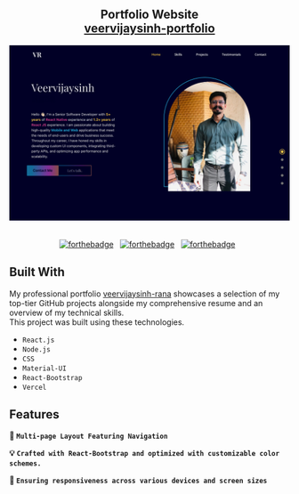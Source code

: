 <h2 align="center">
 Portfolio Website<br/>
  <a href="https://veervijaysinh-rana-portfolio.vercel.app/" target="_blank">veervijaysinh-portfolio</a>
</h2>
<div align="center">
  <img alt="Demo" src="./src/Assets/Portfolio2.0.png" />
</div>

<br/>

<center>

[![forthebadge](https://forthebadge.com/images/badges/built-with-love.svg)](https://forthebadge.com) &nbsp;
[![forthebadge](https://forthebadge.com/images/badges/made-with-javascript.svg)](https://forthebadge.com) &nbsp;
[![forthebadge](https://forthebadge.com/images/badges/open-source.svg)](https://forthebadge.com) &nbsp;

</center>

## Built With

My professional portfolio <a href="https://veervijaysinh-rana.vercel.app/" target="_blank">veervijaysinh-rana</a> showcases a selection of my top-tier GitHub projects alongside my comprehensive resume and an overview of my technical skills.
<br/>
This project was built using these technologies.

- `React.js`
- `Node.js`
- `CSS`
- `Material-UI`
- `React-Bootstrap`
- `Vercel`

## Features

**📖 `Multi-page Layout Featuring Navigation`**

**💡 `Crafted with React-Bootstrap and optimized with customizable color schemes.`**

**📱 `Ensuring responsiveness across various devices and screen sizes`**
